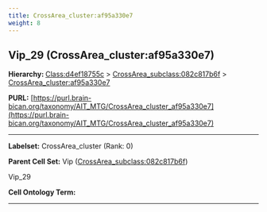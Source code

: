 ```yaml
---
title: CrossArea_cluster:af95a330e7
weight: 8
---
```

## Vip_29 (CrossArea_cluster:af95a330e7)
<b>Hierarchy: </b>
[Class:d4ef18755c](../Class_d4ef18755c) >
[CrossArea_subclass:082c817b6f](../CrossArea_subclass_082c817b6f) >
[CrossArea_cluster:af95a330e7](../CrossArea_cluster_af95a330e7)

**PURL:** [https://purl.brain-bican.org/taxonomy/AIT_MTG/CrossArea_cluster_af95a330e7](https://purl.brain-bican.org/taxonomy/AIT_MTG/CrossArea_cluster_af95a330e7)

---


**Labelset:** CrossArea_cluster (Rank: 0)

**Parent Cell Set:** Vip ([CrossArea_subclass:082c817b6f](../CrossArea_subclass_082c817b6f))

Vip_29


**Cell Ontology Term:** 

[MARKER GENES.]: #


---

[TRANSFERRED ANNOTATIONS.]: #


[AUTHOR ANNOTATION FIELDS.]: #

